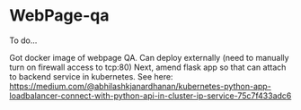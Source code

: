 # WebPage-qa

To do...

Got docker image of webpage QA. Can deploy externally (need to manually turn on firewall access to tcp:80)
Next, amend flask app so that can attach to backend service in kubernetes. See here: https://medium.com/@abhilashkjanardhanan/kubernetes-python-app-loadbalancer-connect-with-python-api-in-cluster-ip-service-75c7f433adc6
